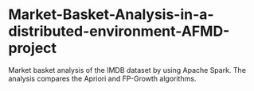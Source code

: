 # Market-Basket-Analysis-in-a-distributed-environment-AFMD-project
Market basket analysis of the IMDB dataset by using Apache Spark. The analysis compares the Apriori and FP-Growth algorithms.
